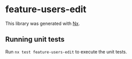 # feature-users-edit

This library was generated with [Nx](https://nx.dev).

## Running unit tests

Run `nx test feature-users-edit` to execute the unit tests.

